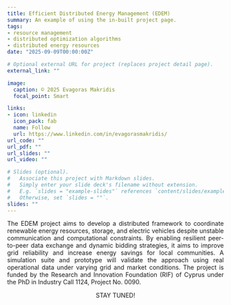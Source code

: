 ```yaml
---
title: Efficient Distributed Energy Management (EDEM)
summary: An example of using the in-built project page.
tags:
- resource management
- distributed optimization algorithms
- distributed energy resources 
date: "2025-09-09T00:00:00Z"

# Optional external URL for project (replaces project detail page).
external_link: ""

image:
  caption: © 2025 Evagoras Makridis
  focal_point: Smart

links:
- icon: linkedin
  icon_pack: fab
  name: Follow
  url: https://www.linkedin.com/in/evagorasmakridis/
url_code: ""
url_pdf: ""
url_slides: ""
url_video: ""

# Slides (optional).
#   Associate this project with Markdown slides.
#   Simply enter your slide deck's filename without extension.
#   E.g. `slides = "example-slides"` references `content/slides/example-slides.md`.
#   Otherwise, set `slides = ""`.
slides: ""
---
```

<div align="justify">

The EDEM project aims to develop a distributed framework to coordinate renewable energy resources, storage, and electric vehicles despite unstable communication and computational constraints. By enabling resilient peer-to-peer data exchange and dynamic bidding strategies, it aims to improve grid reliability and increase energy savings for local communities. A simulation suite and prototype will validate the approach using real operational data under varying grid and market conditions. The project is funded by the Research and Innovation Foundation (RIF) of Cyprus under the PhD in Industry Call 1124, Project No. 0090.

</div>

<div align="center">
STAY TUNED!
</div>